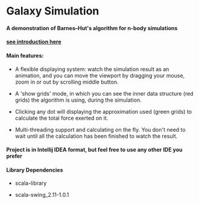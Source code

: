 # Galaxy Simulation

#### A demonstration of Barnes–Hut's algorithm for n-body simulations

#### [see introduction here](https://mrvplusone.github.io/gallery-galaxySimulation.html)

#### Main features:

* A flexible displaying system: watch the simulation result as an animation, and you can move the viewport by dragging your mouse, zoom in or out by scrolling middle button.
* A 'show grids' mode, in which you can see the inner data structure (red grids) the algorithm is using, during the simulation.
* Clicking any dot will displaying the approximation used (green grids) to calculate the total force exerted on it.


* Multi-threading support and calculating on the fly. You don't need to wait until all the calculation has been finished to watch the result.


#### Project is in Intellij IDEA format, but feel free to use any other IDE you prefer

#### Library Dependencies

* scala-library

* scala-swing_2.11-1.0.1
